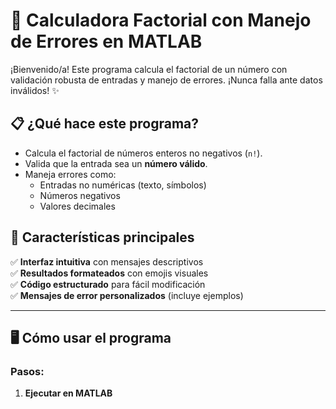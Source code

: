 # 🧮 Calculadora Factorial con Manejo de Errores en MATLAB

¡Bienvenido/a! Este programa calcula el factorial de un número con validación robusta de entradas y manejo de errores. ¡Nunca falla ante datos inválidos! ✨

## 📋 ¿Qué hace este programa?
- Calcula el factorial de números enteros no negativos (`n!`).
- Valida que la entrada sea un **número válido**.
- Maneja errores como:
  - Entradas no numéricas (texto, símbolos)
  - Números negativos
  - Valores decimales

## 🚀 Características principales
✅ **Interfaz intuitiva** con mensajes descriptivos  
✅ **Resultados formateados** con emojis visuales  
✅ **Código estructurado** para fácil modificación  
✅ **Mensajes de error personalizados** (incluye ejemplos)

---

## 🖥️ Cómo usar el programa

### Pasos:
1. **Ejecutar en MATLAB**
